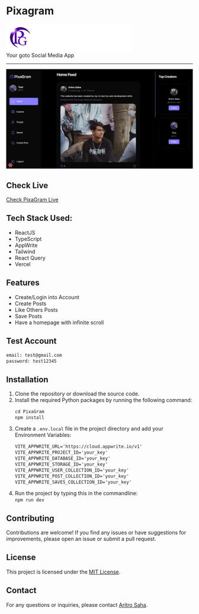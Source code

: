 # Pixagram
![Logo](public/assets/images/logo.svg)
<br>
Your goto Social Media App
<hr>

![Home](public/readme/home.png)

## Check Live

[Check PixaGram Live](https://pixa-gram.vercel.app/)

## Tech Stack Used:
- ReactJS
- TypeScript
- AppWrite
- Tailwind
- React Query
- Vercel

## Features
- Create/Login into Account
- Create Posts
- Like Others Posts
- Save Posts
- Have a homepage with infinite scroll

## Test Account

```
email: test@gmail.com
password: test12345
```

## Installation

1. Clone the repository or download the source code.
2. Install the required Python packages by running the following command:<br>
   ```
   cd PixaGram
   npm install 
   ```
3. Create a `.env.local` file in the project directory and add your Environment Variables:<br>
   ```
   VITE_APPWRITE_URL='https://cloud.appwrite.io/v1'
   VITE_APPWRITE_PROJECT_ID='your_key'
   VITE_APPWRITE_DATABASE_ID='your_key'
   VITE_APPWRITE_STORAGE_ID='your_key'
   VITE_APPWRITE_USER_COLLECTION_ID='your_key'
   VITE_APPWRITE_POST_COLLECTION_ID='your_key'
   VITE_APPWRITE_SAVES_COLLECTION_ID='your_key'
   ```
4. Run the project by typing this in the commandline:<br>
    ```npm run dev```

## Contributing

Contributions are welcome! If you find any issues or have suggestions for improvements, please open an issue or submit a pull request.

## License

This project is licensed under the [MIT License](LICENSE).

## Contact

For any questions or inquiries, please contact [Aritro Saha](mailto:aritrosaha2025@gmail.com).